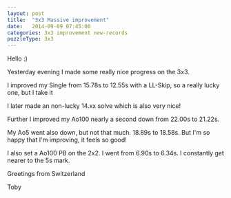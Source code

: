 ```yaml
---
layout: post
title:  "3x3 Massive improvement"
date:   2014-09-09 07:45:00
categories: 3x3 improvement new-records
puzzleType: 3x3
---
```

Hello :)

Yesterday evening I made some really nice progress on the 3x3.

I improved my Single from 15.78s to 12.55s with a LL-Skip, so a really lucky one, but I take it

I later made an non-lucky 14.xx solve which is also very nice!

Further I improved my Ao100 nearly a second down from 22.00s to 21.22s.

My Ao5 went also down, but not that much. 18.89s to 18.58s. But I'm so happy that I'm improving, it feels so good!

I also set a Ao100 PB on the 2x2. I went from 6.90s to 6.34s. I constantly get nearer to the 5s mark.

Greetings from Switzerland

Toby